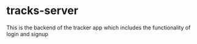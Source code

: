 # tracks-server
This is the backend of the tracker app which includes the functionality of login and signup
